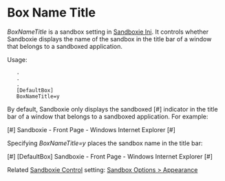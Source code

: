 # Box Name Title

_BoxNameTitle_ is a sandbox setting in [Sandboxie Ini](SandboxieIni.md). It controls whether Sandboxie displays the name of the sandbox in the title bar of a window that belongs to a sandboxed application.

Usage:

```
   .
   .
   .
   [DefaultBox]
   BoxNameTitle=y
```

By default, Sandboxie only displays the sandboxed [#] indicator in the title bar of a window that belongs to a sandboxed application. For example:

[#] Sandboxie - Front Page - Windows Internet Explorer [#]


Specifying _BoxNameTitle=y_ places the sandbox name in the title bar:

[#] [DefaultBox] Sandboxie - Front Page - Windows Internet Explorer [#]


Related [Sandboxie Control](SP_SBControl.md) setting: [Sandbox Options > Appearance](AppearanceSettings.md)
